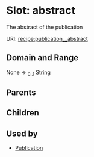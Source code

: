 
# Slot: abstract


The abstract of the publication

URI: [recipe:publication__abstract](http://w3id.org/ontogpt/recipe/publication__abstract)


## Domain and Range

None &#8594;  <sub>0..1</sub> [String](types/String.md)

## Parents


## Children


## Used by

 * [Publication](Publication.md)

